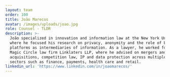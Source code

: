 ```yaml
---
layout: team
order: 100
title: João Marecos
avatar: /images/uploads/joao.jpg
role: Counsel - TLDR
description: >-
  João specialized in innovation and information law at the New York University,
  where he focused his research on privacy, anonymity and the role of big online
  platforms as intermediaries of information. As a lawyer, he worked for the
  Magic Circle law firm Linklaters LLP, where he advised on mergers and
  acquisitions, competition law, IP and data protection across multiple industry
  sectors such as finance, payments, health care and retail.
linkedin_url: 'https://www.linkedin.com/in/joaomarecos/'
---
```



